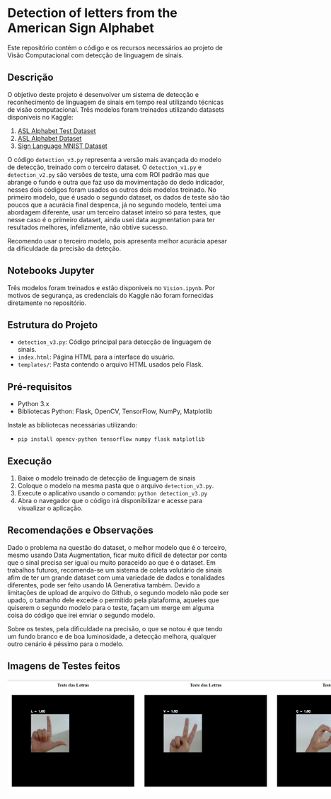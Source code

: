 # Detection of letters from the American Sign Alphabet

Este repositório contém o código e os recursos necessários ao projeto de Visão Computacional com detecção de linguagem de sinais.

## Descrição

O objetivo deste projeto é desenvolver um sistema de detecção e reconhecimento de linguagem de sinais em tempo real utilizando técnicas de visão computacional. Três modelos foram treinados utilizando datasets disponíveis no Kaggle:

1. [ASL Alphabet Test Dataset](https://www.kaggle.com/datasets/danrasband/asl-alphabet-test)
2. [ASL Alphabet Dataset](https://www.kaggle.com/datasets/grassknoted/asl-alphabet)
3. [Sign Language MNIST Dataset](https://www.kaggle.com/datasets/datamunge/sign-language-mnist)

O código `detection_v3.py` representa a versão mais avançada do modelo de detecção, treinado com o terceiro dataset. O `detection_v1.py` e `detection_v2.py` são versões de teste, uma com ROI padrão mas que abrange o fundo e outra que faz uso da movimentação do dedo indicador, nesses dois códigos foram usados os outros dois modelos treinado. No primeiro modelo, que é usado o segundo dataset, os dados de teste são tão poucos que a acurácia final despenca, já no segundo modelo, tentei uma abordagem diferente, usar um terceiro dataset inteiro só para testes, que nesse caso é o primeiro dataset, ainda usei data augmentation para ter resultados melhores, infelizmente, não obtive sucesso. 

Recomendo usar o terceiro modelo, pois apresenta melhor acurácia apesar da dificuldade da precisão da deteção.

## Notebooks Jupyter
Três modelos foram treinados e estão disponiveis no `Vision.ipynb`. Por motivos de segurança, as credenciais do Kaggle não foram fornecidas diretamente no repositório.

## Estrutura do Projeto

- `detection_v3.py`: Código principal para detecção de linguagem de sinais.
- `index.html`: Página HTML para a interface do usuário.
- `templates/`: Pasta contendo o arquivo HTML usados pelo Flask.

## Pré-requisitos

- Python 3.x
- Bibliotecas Python: Flask, OpenCV, TensorFlow, NumPy, Matplotlib 

Instale as bibliotecas necessárias utilizando:

- `pip install opencv-python tensorflow numpy flask matplotlib`

## Execução
1. Baixe o modelo treinado de detecção de linguagem de sinais
2. Coloque o modelo na mesma pasta que o arquivo `detection_v3.py`.
3. Execute o aplicativo usando o comando: `python detection_v3.py`
4. Abra o navegador que o código irá disponibilizar e acesse para visualizar o aplicação.

## Recomendações e Observações
Dado o problema na questão do dataset, o melhor modelo que é o terceiro, mesmo usando Data Augmentation, ficar muito difícil de detectar por conta que o sinal precisa ser igual ou muito paraceido ao que é o dataset. Em trabalhos futuros, recomenda-se um sistema de coleta volutário de sinais afim de ter um grande dataset com uma variedade de dados e tonalidades diferentes, pode ser feito usando IA Generativa também. Devido a limitações de upload de arquivo do Github, o segundo modelo não pode ser upado, o tamanho dele excede o permitido pela plataforma, aqueles que quiserem o segundo modelo para o teste, façam um merge em alguma coisa do código que irei enviar o segundo modelo.

Sobre os testes, pela dificuldade na precisão, o que se notou é que tendo um fundo branco e de boa luminosidade, a detecção melhora, qualquer outro cenário é péssimo para o modelo.

## Imagens de Testes feitos

<div style="display: flex; justify-content: space-between;">
  <img src="Imagens_Testes/LetraL.png" alt="Letra L" width="300"/>
  <img src="Imagens_Testes/LetraV.png" alt="Letra V" width="300"/>
  <img src="Imagens_Testes/LetraC.png" alt="Letra C" width="300"/>
  <img src="Imagens_Testes/LetraT.png" alt="Letra C" width="300"/>
</div>
